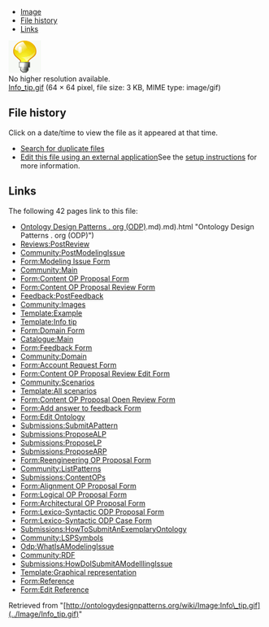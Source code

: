 * [Image](../Image/Info_tip.gif#file)
* [File history](../Image/Info_tip.gif#filehistory)
* [Links](../Image/Info_tip.gif#filelinks)

[![Image:Info tip.gif](../images/a/a4/Info_tip.gif)](../images/a/a4/Info_tip.gif)  
No higher resolution available.  
[Info\_tip.gif](../images/a/a4/Info_tip.gif)‎ (64 × 64 pixel, file size: 3 KB, MIME type: image/gif)

## File history

Click on a date/time to view the file as it appeared at that time.



  
* [Search for duplicate files](http://ontologydesignpatterns.org/wiki/Special:FileDuplicateSearch/Info_tip.gif "Special:FileDuplicateSearch/Info tip.gif")
* [Edit this file using an external application](http://ontologydesignpatterns.org/wiki/index.php?title=Image:Info_tip.gif&action=edit&externaledit=true&mode=file "Image:Info tip.gif")See the [setup instructions](http://www.mediawiki.org/wiki/Manual:External_editors "http://www.mediawiki.org/wiki/Manual:External_editors") for more information.

## Links



The following 42 pages link to this file:


* [Ontology Design Patterns . org (ODP)](../Ontology_Design_Patterns_._org_(ODP)).md).md).html "Ontology Design Patterns . org (ODP)")
* [Reviews:PostReview](../Reviews/PostReview "Reviews:PostReview")
* [Community:PostModelingIssue](../Community/PostModelingIssue "Community:PostModelingIssue")
* [Form:Modeling Issue Form](../Form/Modeling_Issue_Form "Form:Modeling Issue Form")
* [Community:Main](../Community/Main "Community:Main")
* [Form:Content OP Proposal Form](../Form/Content_OP_Proposal_Form "Form:Content OP Proposal Form")
* [Form:Content OP Proposal Review Form](../Form/Content_OP_Proposal_Review_Form "Form:Content OP Proposal Review Form")
* [Feedback:PostFeedback](../Feedback/PostFeedback "Feedback:PostFeedback")
* [Community:Images](../Community/Images "Community:Images")
* [Template:Example](../Template/Example "Template:Example")
* [Template:Info tip](../Template/Info_tip "Template:Info tip")
* [Form:Domain Form](../Form/Domain_Form "Form:Domain Form")
* [Catalogue:Main](../Catalogue/Main "Catalogue:Main")
* [Form:Feedback Form](../Form/Feedback_Form "Form:Feedback Form")
* [Community:Domain](../Community/Domain "Community:Domain")
* [Form:Account Request Form](../Form/Account_Request_Form "Form:Account Request Form")
* [Form:Content OP Proposal Review Edit Form](../Form/Content_OP_Proposal_Review_Edit_Form "Form:Content OP Proposal Review Edit Form")
* [Community:Scenarios](../Community/Scenarios "Community:Scenarios")
* [Template:All scenarios](../Template/All_scenarios "Template:All scenarios")
* [Form:Content OP Proposal Open Review Form](../Form/Content_OP_Proposal_Open_Review_Form "Form:Content OP Proposal Open Review Form")
* [Form:Add answer to feedback Form](../Form/Add_answer_to_feedback_Form "Form:Add answer to feedback Form")
* [Form:Edit Ontology](../Form/Edit_Ontology "Form:Edit Ontology")
* [Submissions:SubmitAPattern](../Submissions/SubmitAPattern "Submissions:SubmitAPattern")
* [Submissions:ProposeALP](../Submissions/ProposeALP "Submissions:ProposeALP")
* [Submissions:ProposeLP](../Submissions/ProposeLP "Submissions:ProposeLP")
* [Submissions:ProposeARP](../Submissions/ProposeARP "Submissions:ProposeARP")
* [Form:Reengineering OP Proposal Form](../Form/Reengineering_OP_Proposal_Form "Form:Reengineering OP Proposal Form")
* [Community:ListPatterns](../Community/ListPatterns "Community:ListPatterns")
* [Submissions:ContentOPs](../Submissions/ContentOPs "Submissions:ContentOPs")
* [Form:Alignment OP Proposal Form](../Form/Alignment_OP_Proposal_Form "Form:Alignment OP Proposal Form")
* [Form:Logical OP Proposal Form](../Form/Logical_OP_Proposal_Form "Form:Logical OP Proposal Form")
* [Form:Architectural OP Proposal Form](../Form/Architectural_OP_Proposal_Form "Form:Architectural OP Proposal Form")
* [Form:Lexico-Syntactic ODP Proposal Form](../Form/Lexico-Syntactic_ODP_Proposal_Form "Form:Lexico-Syntactic ODP Proposal Form")
* [Form:Lexico-Syntactic ODP Case Form](../Form/Lexico-Syntactic_ODP_Case_Form "Form:Lexico-Syntactic ODP Case Form")
* [Submissions:HowToSubmitAnExemplaryOntology](../Submissions/HowToSubmitAnExemplaryOntology "Submissions:HowToSubmitAnExemplaryOntology")
* [Community:LSPSymbols](../Community/LSPSymbols "Community:LSPSymbols")
* [Odp:WhatIsAModelingIssue](../Odp/WhatIsAModelingIssue "Odp:WhatIsAModelingIssue")
* [Community:RDF](../Community/RDF "Community:RDF")
* [Submissions:HowDoISubmitAModelllingIssue](../Submissions/HowDoISubmitAModelllingIssue "Submissions:HowDoISubmitAModelllingIssue")
* [Template:Graphical representation](../Template/Graphical_representation "Template:Graphical representation")
* [Form:Reference](../Form/Reference "Form:Reference")
* [Form:Edit Reference](../Form/Edit_Reference "Form:Edit Reference")


Retrieved from "[http://ontologydesignpatterns.org/wiki/Image:Info\_tip.gif](../Image/Info_tip.gif)"